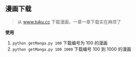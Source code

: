 ## 漫画下载

> 从 www.tuku.cc 下载漫画，一章一章下载实在麻烦了

**使用**

1. `python getManga.py 100` 下载编号为 100 的漫画
2. `python getManga.py 100 1000` 下载编号 100 到 1000 的漫画
